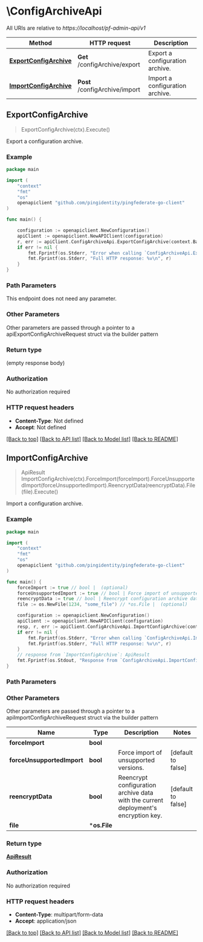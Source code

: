 # \ConfigArchiveApi

All URIs are relative to *https://localhost/pf-admin-api/v1*

Method | HTTP request | Description
------------- | ------------- | -------------
[**ExportConfigArchive**](ConfigArchiveApi.md#ExportConfigArchive) | **Get** /configArchive/export | Export a configuration archive.
[**ImportConfigArchive**](ConfigArchiveApi.md#ImportConfigArchive) | **Post** /configArchive/import | Import a configuration archive.



## ExportConfigArchive

> ExportConfigArchive(ctx).Execute()

Export a configuration archive.

### Example

```go
package main

import (
    "context"
    "fmt"
    "os"
    openapiclient "github.com/pingidentity/pingfederate-go-client"
)

func main() {

    configuration := openapiclient.NewConfiguration()
    apiClient := openapiclient.NewAPIClient(configuration)
    r, err := apiClient.ConfigArchiveApi.ExportConfigArchive(context.Background()).Execute()
    if err != nil {
        fmt.Fprintf(os.Stderr, "Error when calling `ConfigArchiveApi.ExportConfigArchive``: %v\n", err)
        fmt.Fprintf(os.Stderr, "Full HTTP response: %v\n", r)
    }
}
```

### Path Parameters

This endpoint does not need any parameter.

### Other Parameters

Other parameters are passed through a pointer to a apiExportConfigArchiveRequest struct via the builder pattern


### Return type

 (empty response body)

### Authorization

No authorization required

### HTTP request headers

- **Content-Type**: Not defined
- **Accept**: Not defined

[[Back to top]](#) [[Back to API list]](../README.md#documentation-for-api-endpoints)
[[Back to Model list]](../README.md#documentation-for-models)
[[Back to README]](../README.md)


## ImportConfigArchive

> ApiResult ImportConfigArchive(ctx).ForceImport(forceImport).ForceUnsupportedImport(forceUnsupportedImport).ReencryptData(reencryptData).File(file).Execute()

Import a configuration archive.



### Example

```go
package main

import (
    "context"
    "fmt"
    "os"
    openapiclient "github.com/pingidentity/pingfederate-go-client"
)

func main() {
    forceImport := true // bool |  (optional)
    forceUnsupportedImport := true // bool | Force import of unsupported versions. (optional) (default to false)
    reencryptData := true // bool | Reencrypt configuration archive data with the current deployment's encryption key. (optional) (default to false)
    file := os.NewFile(1234, "some_file") // *os.File |  (optional)

    configuration := openapiclient.NewConfiguration()
    apiClient := openapiclient.NewAPIClient(configuration)
    resp, r, err := apiClient.ConfigArchiveApi.ImportConfigArchive(context.Background()).ForceImport(forceImport).ForceUnsupportedImport(forceUnsupportedImport).ReencryptData(reencryptData).File(file).Execute()
    if err != nil {
        fmt.Fprintf(os.Stderr, "Error when calling `ConfigArchiveApi.ImportConfigArchive``: %v\n", err)
        fmt.Fprintf(os.Stderr, "Full HTTP response: %v\n", r)
    }
    // response from `ImportConfigArchive`: ApiResult
    fmt.Fprintf(os.Stdout, "Response from `ConfigArchiveApi.ImportConfigArchive`: %v\n", resp)
}
```

### Path Parameters



### Other Parameters

Other parameters are passed through a pointer to a apiImportConfigArchiveRequest struct via the builder pattern


Name | Type | Description  | Notes
------------- | ------------- | ------------- | -------------
 **forceImport** | **bool** |  | 
 **forceUnsupportedImport** | **bool** | Force import of unsupported versions. | [default to false]
 **reencryptData** | **bool** | Reencrypt configuration archive data with the current deployment&#39;s encryption key. | [default to false]
 **file** | ***os.File** |  | 

### Return type

[**ApiResult**](ApiResult.md)

### Authorization

No authorization required

### HTTP request headers

- **Content-Type**: multipart/form-data
- **Accept**: application/json

[[Back to top]](#) [[Back to API list]](../README.md#documentation-for-api-endpoints)
[[Back to Model list]](../README.md#documentation-for-models)
[[Back to README]](../README.md)


